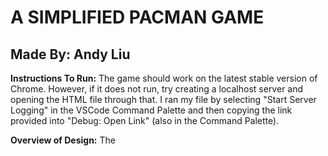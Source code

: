 # A SIMPLIFIED PACMAN GAME
## Made By: Andy Liu

**Instructions To Run:** The game should work on the latest stable version of Chrome. However, if it does not run, 
try creating a localhost server and opening the HTML file through that. I ran my file by selecting "Start Server Logging" 
in the VSCode Command Palette and then copying the link provided into "Debug: Open Link" (also in the Command Palette).

**Overview of Design:** The
